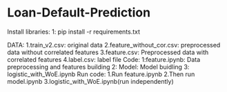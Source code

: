 # Loan-Default-Prediction
Install libraries:
	1: pip install -r requirements.txt

DATA:
	1.train_v2.csv: original data
	2.feature_without_cor.csv: preprocessed data without correlated features
	3.feature.csv: Preprocessed data with correlated features
	4.label.csv: label file
Code:
	1:feature.ipynb: Data preprocessing and features building
	2: Model: Model buidling
	3: logistic_with_WoE.ipynb
Run code:
  1.Run feature.ipynb
	2.Then run model.ipynb
	3.logistic_with_WoE.ipynb(run independently)
